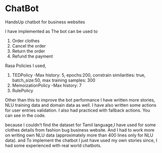 # ChatBot
HandsUp chatbot for business websites

I have implemented as The bot can be used to
1.	Order clothes
2.	Cancel the order
3.	Return the order
4.	Refund the payment


Rasa Policies I used, 
1.	TEDPolicy 
    -Max history: 5, epochs:200, constrain similarities: true, batch_size:50, max training samples: 300
2.	MemoizationPolicy
    -Max history: 7
3.	RulePolicy



Other than this to improve the bot performance I have written more stories, NLU training data and domain data as well. I have also written some actions for user entries validation. I also had practiced with fallback actions. You can see in the code.

because I couldn’t find the dataset for Tamil language,I have used for some clothes details from fashion bug business website. And I had to work more on writing own NLU data (approximately more than 400 lines only for NLU data).
and To implement the chatbot I just have used my own stories since, I had some experienced with real world chatbots. 
